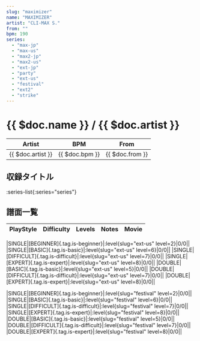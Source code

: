 ```yaml
---
slug: "maximizer"
name: "MAXIMIZER"
artist: "CLI-MAX S."
from: ""
bpm: 190
series:
  - "max-jp"
  - "max-us"
  - "max2-jp"
  - "max2-us"
  - "ext-jp"
  - "party"
  - "ext-us"
  - "festival"
  - "ext2"
  - "strike"
---
```


# {{ $doc.name }} / {{ $doc.artist }}

|Artist|BPM|From|
|------|---|----|
|{{ $doc.artist }}|{{ $doc.bpm }}|{{ $doc.from }}|

## 収録タイトル

:series-list{:series="series"}

## 譜面一覧

|PlayStyle|Difficulty|Levels|Notes|Movie|
|---------|----------|------|-----|-----|
<!-- ext-us -->
|SINGLE|[BEGINNER]{.tag.is-beginner}|:level{slug="ext-us" level=2}|0/0||
|SINGLE|[BASIC]{.tag.is-basic}|:level{slug="ext-us" level=6}|0/0||
|SINGLE|[DIFFICULT]{.tag.is-difficult}|:level{slug="ext-us" level=7}|0/0||
|SINGLE|[EXPERT]{.tag.is-expert}|:level{slug="ext-us" level=8}|0/0||
|DOUBLE|[BASIC]{.tag.is-basic}|:level{slug="ext-us" level=5}|0/0||
|DOUBLE|[DIFFICULT]{.tag.is-difficult}|:level{slug="ext-us" level=7}|0/0||
|DOUBLE|[EXPERT]{.tag.is-expert}|:level{slug="ext-us" level=8}|0/0||
<!-- festival -->
|SINGLE|[BEGINNER]{.tag.is-beginner}|:level{slug="festival" level=2}|0/0||
|SINGLE|[BASIC]{.tag.is-basic}|:level{slug="festival" level=6}|0/0||
|SINGLE|[DIFFICULT]{.tag.is-difficult}|:level{slug="festival" level=7}|0/0||
|SINGLE|[EXPERT]{.tag.is-expert}|:level{slug="festival" level=8}|0/0||
|DOUBLE|[BASIC]{.tag.is-basic}|:level{slug="festival" level=5}|0/0||
|DOUBLE|[DIFFICULT]{.tag.is-difficult}|:level{slug="festival" level=7}|0/0||
|DOUBLE|[EXPERT]{.tag.is-expert}|:level{slug="festival" level=8}|0/0||
